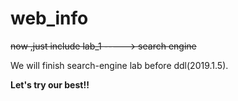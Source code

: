 # web_info



~~now ,just include lab_1 ----->  search engine~~


We will finish search-engine lab before ddl(2019.1.5).  
  
  
  **Let's try our best!!**

